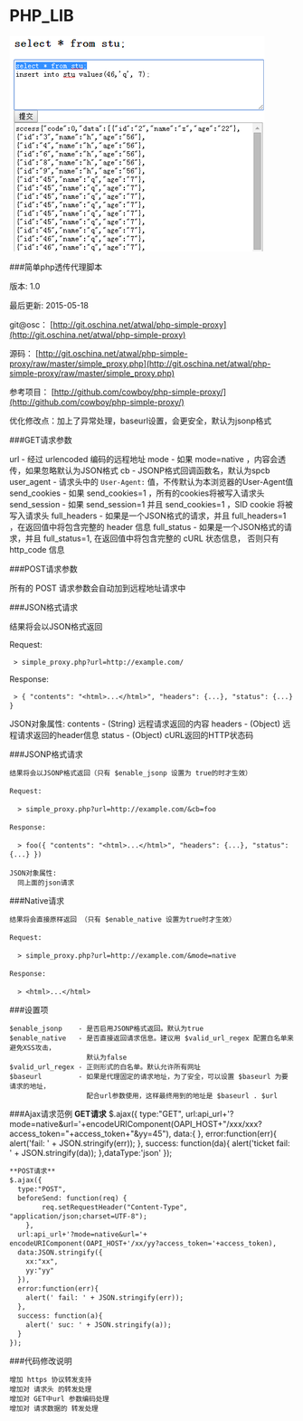 # PHP_LIB
![img](https://github.com/bitores/PHP_LESSON/blob/master/xx.png)

###简单php透传代理脚本

版本: 1.0

最后更新: 2015-05-18

git@osc：   [http://git.oschina.net/atwal/php-simple-proxy](http://git.oschina.net/atwal/php-simple-proxy)

源码：      [http://git.oschina.net/atwal/php-simple-proxy/raw/master/simple_proxy.php](http://git.oschina.net/atwal/php-simple-proxy/raw/master/simple_proxy.php)

参考项目：  [http://github.com/cowboy/php-simple-proxy/](http://github.com/cowboy/php-simple-proxy/)

优化修改点：加上了异常处理，baseurl设置，会更安全，默认为jsonp格式

###GET请求参数

   url            - 经过 urlencoded 编码的远程地址
   mode           - 如果 mode=native ，内容会透传，如果忽略默认为JSON格式
   cb             - JSONP格式回调函数名，默认为spcb
   user_agent     - 请求头中的 `User-Agent:` 值，不传默认为本浏览器的User-Agent值
   send_cookies   - 如果 send_cookies=1 ，所有的cookies将被写入请求头
   send_session   - 如果 send_session=1 并且 send_cookies=1 ，SID cookie 将被写入请求头
   full_headers   - 如果是一个JSON格式的请求，并且 full_headers=1 ，在返回值中将包含完整的 header 信息
   full_status    - 如果是一个JSON格式的请求，并且 full_status=1, 在返回值中将包含完整的 cURL 状态信息，
                    否则只有 http_code 信息

###POST请求参数

   所有的 POST 请求参数会自动加到远程地址请求中

###JSON格式请求

   结果将会以JSON格式返回

   Request:

     > simple_proxy.php?url=http://example.com/

   Response:

     > { "contents": "<html>...</html>", "headers": {...}, "status": {...} }

   JSON对象属性:
     contents - (String) 远程请求返回的内容
     headers - (Object) 远程请求返回的header信息
     status - (Object) cURL返回的HTTP状态码

###JSONP格式请求

    结果将会以JSONP格式返回（只有 $enable_jsonp 设置为 true的时才生效）

    Request:

      > simple_proxy.php?url=http://example.com/&cb=foo

    Response:

      > foo({ "contents": "<html>...</html>", "headers": {...}, "status": {...} })

    JSON对象属性:
      同上面的json请求

###Native请求

    结果将会直接原样返回 （只有 $enable_native 设置为true时才生效）

    Request:

      > simple_proxy.php?url=http://example.com/&mode=native

    Response:

      > <html>...</html>

###设置项

    $enable_jsonp    - 是否启用JSONP格式返回。默认为true
    $enable_native   - 是否直接返回请求信息。建议用 $valid_url_regex 配置白名单来避免XSS攻击，
                       默认为false
    $valid_url_regex - 正则形式的白名单。默认允许所有网址
    $baseurl         - 如果是代理固定的请求地址，为了安全，可以设置 $baseurl 为要请求的地址，
                       配合url参数使用，这样最终用到的地址是 $baseurl . $url


###Ajax请求范例
    **GET请求**
    $.ajax({
        type:"GET",
        url:api_url+'?mode=native&url='+encodeURIComponent(OAPI_HOST+"/xxx/xxx?access_token="+access_token+"&yy=45"),
        data:{
        },
      error:function(err){
        alert('fail: ' + JSON.stringify(err));
      },
        success: function(da){
          alert('ticket fail: ' + JSON.stringify(da));
        },dataType:'json'
      }); 


    **POST请求**
    $.ajax({
      type:"POST",
      beforeSend: function(req) {
            req.setRequestHeader("Content-Type", "application/json;charset=UTF-8");
        },
      url:api_url+'?mode=native&url='+ encodeURIComponent(OAPI_HOST+'/xx/yy?access_token='+access_token),
      data:JSON.stringify({
        xx:"xx",
        yy:"yy"
      }),
      error:function(err){
        alert(' fail: ' + JSON.stringify(err));
      },
      success: function(a){
        alert(' suc: ' + JSON.stringify(a));
      }
    });


###代码修改说明
  
    增加 https 协议转发支持
    增加对 请求头 的转发处理
    增加对 GET中url 参数编码处理
    增加对 请求数据的 转发处理

